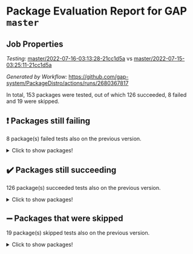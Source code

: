 # Package Evaluation Report for GAP `master`

## Job Properties

*Testing:* [master/2022-07-16-03:13:28-21cc1d5a](https://github.com/gap-system/PackageDistro/blob/data/reports/master/2022-07-16-03:13:28-21cc1d5a) vs [master/2022-07-15-03:25:11-21cc1d5a](https://github.com/gap-system/PackageDistro/blob/data/reports/master/2022-07-15-03:25:11-21cc1d5a)

*Generated by Workflow:* https://github.com/gap-system/PackageDistro/actions/runs/2680367817

In total, 153 packages were tested, out of which 126 succeeded, 8 failed and 19 were skipped.

## :exclamation: Packages still failing

8 package(s) failed tests also on the previous version.
<details><summary>Click to show packages!</summary>

- francy 1.2.4 [(failure)](https://github.com/gap-system/PackageDistro/runs/7367689623?check_suite_focus=true)
- hap 1.44 [(failure)](https://github.com/gap-system/PackageDistro/runs/7367690127?check_suite_focus=true)
- packagemanager 1.2 [(failure)](https://github.com/gap-system/PackageDistro/runs/7367691508?check_suite_focus=true)
- qpa 1.33 [(failure)](https://github.com/gap-system/PackageDistro/runs/7367691633?check_suite_focus=true)
- rcwa 4.6.4 [(failure)](https://github.com/gap-system/PackageDistro/runs/7367691677?check_suite_focus=true)
- recog 1.3.2 [(failure)](https://github.com/gap-system/PackageDistro/runs/7367691720?check_suite_focus=true)
- semigroups 4.0.0 [(failure)](https://github.com/gap-system/PackageDistro/runs/7367691821?check_suite_focus=true)
- yangbaxter 0.10.0 [(failure)](https://github.com/gap-system/PackageDistro/runs/7367692742?check_suite_focus=true)
</details>

## :heavy_check_mark: Packages still succeeding

126 package(s) succeeded tests also on the previous version.
<details><summary>Click to show packages!</summary>

- ace 5.4 [(success)](https://github.com/gap-system/PackageDistro/runs/7367688156?check_suite_focus=true)
- aclib 1.3.2 [(success)](https://github.com/gap-system/PackageDistro/runs/7367688209?check_suite_focus=true)
- agt 0.2 [(success)](https://github.com/gap-system/PackageDistro/runs/7367688253?check_suite_focus=true)
- alnuth 3.2.1 [(success)](https://github.com/gap-system/PackageDistro/runs/7367688302?check_suite_focus=true)
- anupq 3.2.6 [(success)](https://github.com/gap-system/PackageDistro/runs/7367688345?check_suite_focus=true)
- atlasrep 2.1.2 [(success)](https://github.com/gap-system/PackageDistro/runs/7367688396?check_suite_focus=true)
- autodoc 2022.07.10 [(success)](https://github.com/gap-system/PackageDistro/runs/7367688430?check_suite_focus=true)
- automata 1.15 [(success)](https://github.com/gap-system/PackageDistro/runs/7367688477?check_suite_focus=true)
- automgrp 1.3.2 [(success)](https://github.com/gap-system/PackageDistro/runs/7367688517?check_suite_focus=true)
- autpgrp 1.10.2 [(success)](https://github.com/gap-system/PackageDistro/runs/7367688560?check_suite_focus=true)
- cap 2022.06-05 [(success)](https://github.com/gap-system/PackageDistro/runs/7367688604?check_suite_focus=true)
- caratinterface 2.3.3 [(success)](https://github.com/gap-system/PackageDistro/runs/7367688636?check_suite_focus=true)
- cddinterface 2020.06.24 [(success)](https://github.com/gap-system/PackageDistro/runs/7367688686?check_suite_focus=true)
- circle 1.6.5 [(success)](https://github.com/gap-system/PackageDistro/runs/7367688712?check_suite_focus=true)
- classicpres 1.22 [(success)](https://github.com/gap-system/PackageDistro/runs/7367688739?check_suite_focus=true)
- cohomolo 1.6.10 [(success)](https://github.com/gap-system/PackageDistro/runs/7367688766?check_suite_focus=true)
- congruence 1.2.4 [(success)](https://github.com/gap-system/PackageDistro/runs/7367688788?check_suite_focus=true)
- corelg 1.56 [(success)](https://github.com/gap-system/PackageDistro/runs/7367688814?check_suite_focus=true)
- crime 1.6 [(success)](https://github.com/gap-system/PackageDistro/runs/7367688844?check_suite_focus=true)
- crisp 1.4.5 [(success)](https://github.com/gap-system/PackageDistro/runs/7367688867?check_suite_focus=true)
- crypting 0.10 [(success)](https://github.com/gap-system/PackageDistro/runs/7367688908?check_suite_focus=true)
- cryst 4.1.24 [(success)](https://github.com/gap-system/PackageDistro/runs/7367688942?check_suite_focus=true)
- crystcat 1.1.9 [(success)](https://github.com/gap-system/PackageDistro/runs/7367688954?check_suite_focus=true)
- ctbllib 1.3.4 [(success)](https://github.com/gap-system/PackageDistro/runs/7367688971?check_suite_focus=true)
- cubefree 1.19 [(success)](https://github.com/gap-system/PackageDistro/runs/7367688995?check_suite_focus=true)
- curlinterface 2.2.2 [(success)](https://github.com/gap-system/PackageDistro/runs/7367689019?check_suite_focus=true)
- cvec 2.7.5 [(success)](https://github.com/gap-system/PackageDistro/runs/7367689040?check_suite_focus=true)
- datastructures 0.2.7 [(success)](https://github.com/gap-system/PackageDistro/runs/7367689055?check_suite_focus=true)
- deepthought 1.0.5 [(success)](https://github.com/gap-system/PackageDistro/runs/7367689071?check_suite_focus=true)
- design 1.7 [(success)](https://github.com/gap-system/PackageDistro/runs/7367689088?check_suite_focus=true)
- difsets 2.3.1 [(success)](https://github.com/gap-system/PackageDistro/runs/7367689111?check_suite_focus=true)
- digraphs 1.5.3 [(success)](https://github.com/gap-system/PackageDistro/runs/7367689133?check_suite_focus=true)
- edim 1.3.5 [(success)](https://github.com/gap-system/PackageDistro/runs/7367689167?check_suite_focus=true)
- example 4.3.1 [(success)](https://github.com/gap-system/PackageDistro/runs/7367689212?check_suite_focus=true)
- factint 1.6.3 [(success)](https://github.com/gap-system/PackageDistro/runs/7367689250?check_suite_focus=true)
- ferret 1.0.8 [(success)](https://github.com/gap-system/PackageDistro/runs/7367689286?check_suite_focus=true)
- fga 1.4.0 [(success)](https://github.com/gap-system/PackageDistro/runs/7367689327?check_suite_focus=true)
- fining 1.5 [(success)](https://github.com/gap-system/PackageDistro/runs/7367689366?check_suite_focus=true)
- float 1.0.3 [(success)](https://github.com/gap-system/PackageDistro/runs/7367689391?check_suite_focus=true)
- format 1.4.3 [(success)](https://github.com/gap-system/PackageDistro/runs/7367689429?check_suite_focus=true)
- forms 1.2.8 [(success)](https://github.com/gap-system/PackageDistro/runs/7367689476?check_suite_focus=true)
- fplsa 1.2.5 [(success)](https://github.com/gap-system/PackageDistro/runs/7367689537?check_suite_focus=true)
- fr 2.4.8 [(success)](https://github.com/gap-system/PackageDistro/runs/7367689577?check_suite_focus=true)
- fwtree 1.3 [(success)](https://github.com/gap-system/PackageDistro/runs/7367689666?check_suite_focus=true)
- gbnp 1.0.5 [(success)](https://github.com/gap-system/PackageDistro/runs/7367689713?check_suite_focus=true)
- generalizedmorphismsforcap 2022.05-01 [(success)](https://github.com/gap-system/PackageDistro/runs/7367689755?check_suite_focus=true)
- genss 1.6.6 [(success)](https://github.com/gap-system/PackageDistro/runs/7367689810?check_suite_focus=true)
- gradedringforhomalg 2022.06-01 [(success)](https://github.com/gap-system/PackageDistro/runs/7367689851?check_suite_focus=true)
- grape 4.8.5 [(success)](https://github.com/gap-system/PackageDistro/runs/7367689897?check_suite_focus=true)
- groupoids 1.69 [(success)](https://github.com/gap-system/PackageDistro/runs/7367689943?check_suite_focus=true)
- grpconst 2.6.2 [(success)](https://github.com/gap-system/PackageDistro/runs/7367690004?check_suite_focus=true)
- guarana 0.96.3 [(success)](https://github.com/gap-system/PackageDistro/runs/7367690043?check_suite_focus=true)
- guava 3.16 [(success)](https://github.com/gap-system/PackageDistro/runs/7367690079?check_suite_focus=true)
- hapcryst 0.1.14 [(success)](https://github.com/gap-system/PackageDistro/runs/7367690162?check_suite_focus=true)
- hecke 1.5.3 [(success)](https://github.com/gap-system/PackageDistro/runs/7367690194?check_suite_focus=true)
- help 3.5 [(success)](https://github.com/gap-system/PackageDistro/runs/7367690221?check_suite_focus=true)
- idrel 2.44 [(success)](https://github.com/gap-system/PackageDistro/runs/7367690255?check_suite_focus=true)
- images 1.3.1 [(success)](https://github.com/gap-system/PackageDistro/runs/7367690302?check_suite_focus=true)
- intpic 0.3.0 [(success)](https://github.com/gap-system/PackageDistro/runs/7367690346?check_suite_focus=true)
- io 4.7.2 [(success)](https://github.com/gap-system/PackageDistro/runs/7367690379?check_suite_focus=true)
- irredsol 1.4.3 [(success)](https://github.com/gap-system/PackageDistro/runs/7367690448?check_suite_focus=true)
- json 2.1.0 [(success)](https://github.com/gap-system/PackageDistro/runs/7367690504?check_suite_focus=true)
- jupyterkernel 1.4.1 [(success)](https://github.com/gap-system/PackageDistro/runs/7367690572?check_suite_focus=true)
- jupyterviz 1.5.1 [(success)](https://github.com/gap-system/PackageDistro/runs/7367690623?check_suite_focus=true)
- kan 1.34 [(success)](https://github.com/gap-system/PackageDistro/runs/7367690692?check_suite_focus=true)
- kbmag 1.5.9 [(success)](https://github.com/gap-system/PackageDistro/runs/7367690734?check_suite_focus=true)
- laguna 3.9.5 [(success)](https://github.com/gap-system/PackageDistro/runs/7367690791?check_suite_focus=true)
- liealgdb 2.2.1 [(success)](https://github.com/gap-system/PackageDistro/runs/7367690854?check_suite_focus=true)
- liepring 2.6 [(success)](https://github.com/gap-system/PackageDistro/runs/7367690899?check_suite_focus=true)
- liering 2.4.2 [(success)](https://github.com/gap-system/PackageDistro/runs/7367690948?check_suite_focus=true)
- linearalgebraforcap 2022.06-03 [(success)](https://github.com/gap-system/PackageDistro/runs/7367690981?check_suite_focus=true)
- loops 3.4.1 [(success)](https://github.com/gap-system/PackageDistro/runs/7367691018?check_suite_focus=true)
- lpres 1.0.3 [(success)](https://github.com/gap-system/PackageDistro/runs/7367691045?check_suite_focus=true)
- majoranaalgebras 1.4 [(success)](https://github.com/gap-system/PackageDistro/runs/7367691073?check_suite_focus=true)
- mapclass 1.4.5 [(success)](https://github.com/gap-system/PackageDistro/runs/7367691089?check_suite_focus=true)
- matgrp 0.64 [(success)](https://github.com/gap-system/PackageDistro/runs/7367691111?check_suite_focus=true)
- modisom 2.5.2 [(success)](https://github.com/gap-system/PackageDistro/runs/7367691127?check_suite_focus=true)
- modulepresentationsforcap 2022.05-03 [(success)](https://github.com/gap-system/PackageDistro/runs/7367691143?check_suite_focus=true)
- monoidalcategories 2022.06-07 [(success)](https://github.com/gap-system/PackageDistro/runs/7367691170?check_suite_focus=true)
- nconvex 2020.11-04 [(success)](https://github.com/gap-system/PackageDistro/runs/7367691199?check_suite_focus=true)
- nilmat 1.4.1 [(success)](https://github.com/gap-system/PackageDistro/runs/7367691240?check_suite_focus=true)
- nock 1.5 [(success)](https://github.com/gap-system/PackageDistro/runs/7367691286?check_suite_focus=true)
- normalizinterface 1.3.3 [(success)](https://github.com/gap-system/PackageDistro/runs/7367691339?check_suite_focus=true)
- nq 2.5.8 [(success)](https://github.com/gap-system/PackageDistro/runs/7367691390?check_suite_focus=true)
- numericalsgps 1.3.0 [(success)](https://github.com/gap-system/PackageDistro/runs/7367691434?check_suite_focus=true)
- openmath 11.5.1 [(success)](https://github.com/gap-system/PackageDistro/runs/7367691474?check_suite_focus=true)
- orb 4.8.4 [(success)](https://github.com/gap-system/PackageDistro/runs/7367691495?check_suite_focus=true)
- patternclass 2.4.2 [(success)](https://github.com/gap-system/PackageDistro/runs/7367691527?check_suite_focus=true)
- permut 2.0.4 [(success)](https://github.com/gap-system/PackageDistro/runs/7367691543?check_suite_focus=true)
- polenta 1.3.10 [(success)](https://github.com/gap-system/PackageDistro/runs/7367691562?check_suite_focus=true)
- polymaking 0.8.6 [(success)](https://github.com/gap-system/PackageDistro/runs/7367691575?check_suite_focus=true)
- primgrp 3.4.2 [(success)](https://github.com/gap-system/PackageDistro/runs/7367691588?check_suite_focus=true)
- profiling 2.5.0 [(success)](https://github.com/gap-system/PackageDistro/runs/7367691613?check_suite_focus=true)
- quagroup 1.8.3 [(success)](https://github.com/gap-system/PackageDistro/runs/7367691652?check_suite_focus=true)
- radiroot 2.9 [(success)](https://github.com/gap-system/PackageDistro/runs/7367691663?check_suite_focus=true)
- rds 1.8 [(success)](https://github.com/gap-system/PackageDistro/runs/7367691694?check_suite_focus=true)
- repndecomp 1.2.1 [(success)](https://github.com/gap-system/PackageDistro/runs/7367691742?check_suite_focus=true)
- repsn 3.1.0 [(success)](https://github.com/gap-system/PackageDistro/runs/7367691762?check_suite_focus=true)
- resclasses 4.7.2 [(success)](https://github.com/gap-system/PackageDistro/runs/7367691779?check_suite_focus=true)
- scscp 2.3.1 [(success)](https://github.com/gap-system/PackageDistro/runs/7367691801?check_suite_focus=true)
- sglppow 2.2 [(success)](https://github.com/gap-system/PackageDistro/runs/7367691849?check_suite_focus=true)
- sgpviz 0.999.5 [(success)](https://github.com/gap-system/PackageDistro/runs/7367691867?check_suite_focus=true)
- simpcomp 2.1.14 [(success)](https://github.com/gap-system/PackageDistro/runs/7367691891?check_suite_focus=true)
- singular 2020.12.18 [(success)](https://github.com/gap-system/PackageDistro/runs/7367691918?check_suite_focus=true)
- sla 1.5.3 [(success)](https://github.com/gap-system/PackageDistro/runs/7367691937?check_suite_focus=true)
- smallgrp 1.5 [(success)](https://github.com/gap-system/PackageDistro/runs/7367691962?check_suite_focus=true)
- smallsemi 0.6.13 [(success)](https://github.com/gap-system/PackageDistro/runs/7367691985?check_suite_focus=true)
- sonata 2.9.4 [(success)](https://github.com/gap-system/PackageDistro/runs/7367692007?check_suite_focus=true)
- sophus 1.25 [(success)](https://github.com/gap-system/PackageDistro/runs/7367692037?check_suite_focus=true)
- spinsym 1.5.2 [(success)](https://github.com/gap-system/PackageDistro/runs/7367692066?check_suite_focus=true)
- symbcompcc 1.3.2 [(success)](https://github.com/gap-system/PackageDistro/runs/7367692085?check_suite_focus=true)
- thelma 1.3 [(success)](https://github.com/gap-system/PackageDistro/runs/7367692109?check_suite_focus=true)
- tomlib 1.2.9 [(success)](https://github.com/gap-system/PackageDistro/runs/7367692134?check_suite_focus=true)
- toric 1.9.5 [(success)](https://github.com/gap-system/PackageDistro/runs/7367692153?check_suite_focus=true)
- toricvarieties 2022.07.13 [(success)](https://github.com/gap-system/PackageDistro/runs/7367692164?check_suite_focus=true)
- transgrp 3.6.2 [(success)](https://github.com/gap-system/PackageDistro/runs/7367692184?check_suite_focus=true)
- ugaly 4.0.3 [(success)](https://github.com/gap-system/PackageDistro/runs/7367692205?check_suite_focus=true)
- unipot 1.5 [(success)](https://github.com/gap-system/PackageDistro/runs/7367692233?check_suite_focus=true)
- unitlib 4.1.0 [(success)](https://github.com/gap-system/PackageDistro/runs/7367692262?check_suite_focus=true)
- utils 0.74 [(success)](https://github.com/gap-system/PackageDistro/runs/7367692318?check_suite_focus=true)
- uuid 0.7 [(success)](https://github.com/gap-system/PackageDistro/runs/7367692377?check_suite_focus=true)
- walrus 0.9991 [(success)](https://github.com/gap-system/PackageDistro/runs/7367692441?check_suite_focus=true)
- wedderga 4.10.2 [(success)](https://github.com/gap-system/PackageDistro/runs/7367692536?check_suite_focus=true)
- xmod 2.88 [(success)](https://github.com/gap-system/PackageDistro/runs/7367692611?check_suite_focus=true)
- xmodalg 1.22 [(success)](https://github.com/gap-system/PackageDistro/runs/7367692675?check_suite_focus=true)
- zeromqinterface 0.13 [(success)](https://github.com/gap-system/PackageDistro/runs/7367692785?check_suite_focus=true)
</details>

## :heavy_minus_sign: Packages that were skipped

19 package(s) skipped tests also on the previous version.
<details><summary>Click to show packages!</summary>

- 4ti2interface 2022.03-01 [(skipped)](https://github.com/gap-system/PackageDistro/runs/7367636983?check_suite_focus=true)
- browse 1.8.14 [(skipped)](https://github.com/gap-system/PackageDistro/runs/7367636983?check_suite_focus=true)
- examplesforhomalg 2022.03-01 [(skipped)](https://github.com/gap-system/PackageDistro/runs/7367636983?check_suite_focus=true)
- gapdoc 1.6.5 [(skipped)](https://github.com/gap-system/PackageDistro/runs/7367636983?check_suite_focus=true)
- gauss 2022.03-01 [(skipped)](https://github.com/gap-system/PackageDistro/runs/7367636983?check_suite_focus=true)
- gaussforhomalg 2022.03-01 [(skipped)](https://github.com/gap-system/PackageDistro/runs/7367636983?check_suite_focus=true)
- gradedmodules 2022.03-01 [(skipped)](https://github.com/gap-system/PackageDistro/runs/7367636983?check_suite_focus=true)
- homalg 2022.03-01 [(skipped)](https://github.com/gap-system/PackageDistro/runs/7367636983?check_suite_focus=true)
- homalgtocas 2022.03-01 [(skipped)](https://github.com/gap-system/PackageDistro/runs/7367636983?check_suite_focus=true)
- io_forhomalg 2022.03-01 [(skipped)](https://github.com/gap-system/PackageDistro/runs/7367636983?check_suite_focus=true)
- itc 1.5.1 [(skipped)](https://github.com/gap-system/PackageDistro/runs/7367636983?check_suite_focus=true)
- localizeringforhomalg 2022.03-01 [(skipped)](https://github.com/gap-system/PackageDistro/runs/7367636983?check_suite_focus=true)
- matricesforhomalg 2022.06-01 [(skipped)](https://github.com/gap-system/PackageDistro/runs/7367636983?check_suite_focus=true)
- modules 2022.03-01 [(skipped)](https://github.com/gap-system/PackageDistro/runs/7367636983?check_suite_focus=true)
- polycyclic 2.16 [(skipped)](https://github.com/gap-system/PackageDistro/runs/7367636983?check_suite_focus=true)
- ringsforhomalg 2022.04-01 [(skipped)](https://github.com/gap-system/PackageDistro/runs/7367636983?check_suite_focus=true)
- sco 2022.03-01 [(skipped)](https://github.com/gap-system/PackageDistro/runs/7367636983?check_suite_focus=true)
- toolsforhomalg 2022.05-01 [(skipped)](https://github.com/gap-system/PackageDistro/runs/7367636983?check_suite_focus=true)
- xgap 4.31 [(skipped)](https://github.com/gap-system/PackageDistro/runs/7367636983?check_suite_focus=true)
</details>

